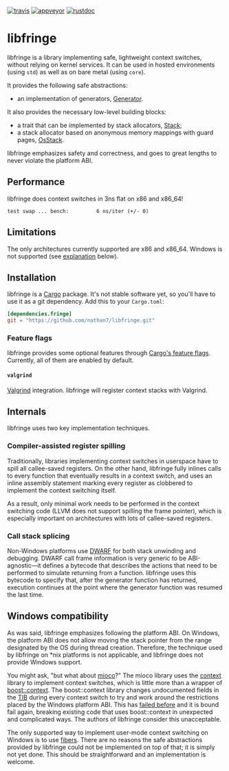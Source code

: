 [![travis][travis-badge]][travis-url]
[![appveyor][appveyor-badge]][appveyor-url]
[![rustdoc][rustdoc-badge]][rustdoc-url]

[travis-badge]: https://img.shields.io/travis/nathan7/libfringe/master.svg?style=flat-square&label=travis
[travis-url]: https://travis-ci.org/nathan7/libfringe
[appveyor-badge]: https://img.shields.io/appveyor/ci/nathan7/libfringe/master.svg?style=flat-square&label=appveyor
[appveyor-url]: https://ci.appveyor.com/project/nathan7/libfringe
[rustdoc-badge]: https://img.shields.io/badge/docs-rustdoc-brightgreen.svg?style=flat-square
[rustdoc-url]: https://nathan7.github.io/libfringe

# libfringe

libfringe is a library implementing safe, lightweight context switches,
without relying on kernel services. It can be used in hosted environments
(using `std`) as well as on bare metal (using `core`).

It provides the following safe abstractions:
  * an implementation of generators,
    [Generator](https://nathan7.github.io/libfringe/fringe/generator/struct.Generator.html).

It also provides the necessary low-level building blocks:
  * a trait that can be implemented by stack allocators,
    [Stack](https://nathan7.github.io/libfringe/fringe/struct.Stack.html);
  * a stack allocator based on anonymous memory mappings with guard pages,
    [OsStack](https://nathan7.github.io/libfringe/fringe/struct.OsStack.html).

libfringe emphasizes safety and correctness, and goes to great lengths to never
violate the platform ABI.

## Performance

libfringe does context switches in 3ns flat on x86 and x86_64!

```
test swap ... bench:         6 ns/iter (+/- 0)
```

## Limitations

The only architectures currently supported are x86 and x86_64.
Windows is not supported (see [explanation](#windows-compatibility) below).

## Installation

libfringe is a [Cargo](https://crates.io) package.
It's not stable software yet, so you'll have to use it as a git dependency.
Add this to your `Cargo.toml`:

```toml
[dependencies.fringe]
git = "https://github.com/nathan7/libfringe.git"
```

### Feature flags

[Cargo's feature flags]: http://doc.crates.io/manifest.html#the-[features]-section
libfringe provides some optional features through [Cargo's feature flags].
Currently, all of them are enabled by default.

#### `valgrind`

[Valgrind]: http://valgrind.org
[Valgrind] integration. libfringe will register context stacks with Valgrind.

## Internals

libfringe uses two key implementation techniques.

### Compiler-assisted register spilling

Traditionally, libraries implementing context switches in userspace have to spill all callee-saved
registers. On the other hand, libfringe fully inlines calls to every function that eventually
results in a context switch, and uses an inline assembly statement marking every register as
clobbered to implement the context switching itself.

As a result, only minimal work needs to be performed in the context switching code (LLVM does not
support spilling the frame pointer), which is especially important on architectures with lots
of callee-saved registers.

### Call stack splicing

Non-Windows platforms use [DWARF][] for both stack unwinding and debugging. DWARF call frame
information is very generic to be ABI-agnostic—it defines a bytecode that describes the actions
that need to be performed to simulate returning from a function. libfringe uses this bytecode
to specify that, after the generator function has returned, execution continues at the point
where the generator function was resumed the last time.

[dwarf]: http://dwarfstd.org

## Windows compatibility

As was said, libfringe emphasizes following the platform ABI. On Windows, the platform ABI
does not allow moving the stack pointer from the range designated by the OS during thread creation.
Therefore, the technique used by libfringe on *nix platforms is not applicable, and libfringe
does not provide Windows support.

You might ask, "but what about [mioco][]?" The mioco library uses the [context][] library to
implement context switches, which is little more than a wrapper of [boost::context][boostcontext].
The boost::context library changes undocumented fields in the [TIB][] during every context switch
to try and work around the restrictions placed by the Windows platform ABI. This has
[failed before][tibfail] and it is bound fail again, breaking existing code that uses
boost::context in unexpected and complicated ways. The authors of libfringe consider this
unacceptable.

[mioco]: https://github.com/dpc/mioco
[context]: https://github.com/zonyitoo/context-rs
[boostcontext]: http://www.boost.org/doc/libs/1_60_0/libs/context/doc/html/context/overview.html
[TIB]: https://en.wikipedia.org/wiki/Win32_Thread_Information_Block
[tibfail]: https://svn.boost.org/trac/boost/ticket/8544

The only supported way to implement user-mode context switching on Windows is to use [fibers][].
There are no reasons the safe abstractions provided by libfringe could not be implemented on top
of that; it is simply not yet done. This should be straightforward and an implementation is
welcome.

[fibers]: https://msdn.microsoft.com/en-us/library/windows/desktop/ms682661(v=vs.85).aspx
